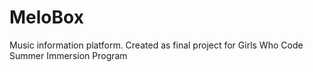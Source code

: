 # MeloBox
Music information platform. Created as final project for Girls Who Code Summer Immersion Program
